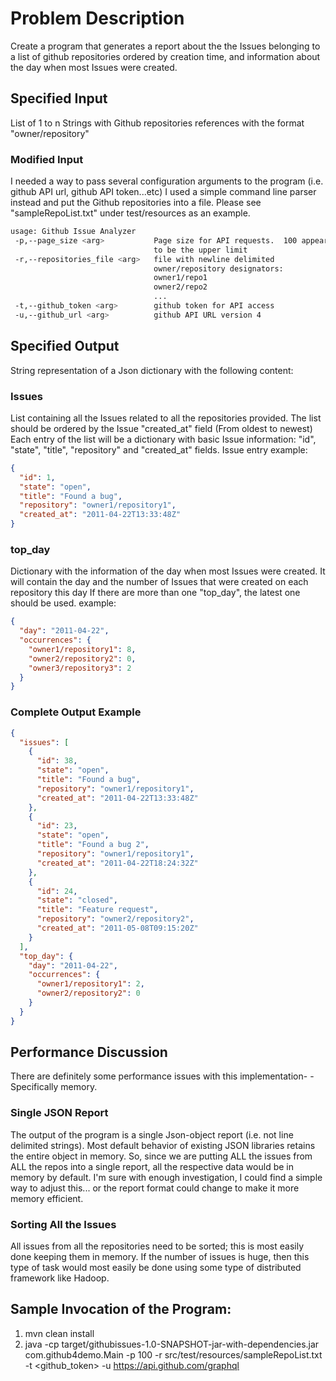 # Problem Description
Create a program that generates a report about the the Issues belonging to a
list of github repositories ordered by creation time, and information about
the day when most Issues were created.

## Specified Input
List of 1 to n Strings with Github repositories references with
the format "owner/repository"
### Modified Input
I needed a way to pass several configuration arguments to the program (i.e. github API url, github API token...etc)
I used a simple command line parser instead and put the Github repositories into a file.  Please
see "sampleRepoList.txt" under test/resources as an example.
```bash
usage: Github Issue Analyzer
 -p,--page_size <arg>           Page size for API requests.  100 appears
                                to be the upper limit
 -r,--repositories_file <arg>   file with newline delimited
                                owner/repository designators:
                                owner1/repo1
                                owner2/repo2
                                ...
 -t,--github_token <arg>        github token for API access
 -u,--github_url <arg>          github API URL version 4
```
 
## Specified Output
String representation of a Json dictionary with the following content:
 
### Issues
List containing all the Issues related to all the repositories
provided. The list should be ordered by the Issue "created_at" field (From
oldest to newest) Each entry of the list will be a dictionary with basic
Issue information: "id", "state", "title", "repository" and "created_at"
fields. Issue entry example:
```json
{
  "id": 1,
  "state": "open",
  "title": "Found a bug",
  "repository": "owner1/repository1",
  "created_at": "2011-04-22T13:33:48Z"
}
```
### top_day 
Dictionary with the information of the day when most Issues were
created. It will contain the day and the number of Issues that were created
on each repository this day If there are more than one "top_day", the latest
one should be used. example:
```json
{
  "day": "2011-04-22",
  "occurrences": {
    "owner1/repository1": 8,
    "owner2/repository2": 0,
    "owner3/repository3": 2
  }
}
```
### Complete Output Example
```json
{
  "issues": [
    {
      "id": 38,
      "state": "open",
      "title": "Found a bug",
      "repository": "owner1/repository1",
      "created_at": "2011-04-22T13:33:48Z"
    },
    {
      "id": 23,
      "state": "open",
      "title": "Found a bug 2",
      "repository": "owner1/repository1",
      "created_at": "2011-04-22T18:24:32Z"
    },
    {
      "id": 24,
      "state": "closed",
      "title": "Feature request",
      "repository": "owner2/repository2",
      "created_at": "2011-05-08T09:15:20Z"
    }
  ],
  "top_day": {
    "day": "2011-04-22",
    "occurrences": {
      "owner1/repository1": 2,
      "owner2/repository2": 0
    }
  }
}
``` 



## Performance Discussion
There are definitely some performance issues with this implementation- -Specifically memory.

### Single JSON Report
The output of the program is a single Json-object report (i.e. not line delimited strings).  Most default behavior of existing JSON libraries retains the
entire object in memory.  So, since we are putting ALL the issues from ALL the repos into a single report, all the
respective data would be in memory by default.  I'm sure with enough investigation, I could find a simple way to adjust this...
or the report format could change to make it more memory efficient.

### Sorting All the Issues
All issues from all the repositories need to be sorted; this is most easily done keeping them in memory.
If the number of issues is huge, then this type of task would most easily be done using some type of distributed framework like Hadoop. 

## Sample Invocation of the Program:
1. mvn clean install
2. java -cp target/githubissues-1.0-SNAPSHOT-jar-with-dependencies.jar com.github4demo.Main -p 100 -r src/test/resources/sampleRepoList.txt -t <github_token> -u https://api.github.com/graphql
